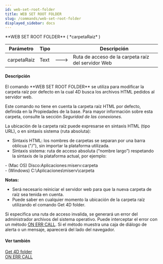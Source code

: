 ```yaml
---
id: web-set-root-folder
title: WEB SET ROOT FOLDER
slug: /commands/web-set-root-folder
displayed_sidebar: docs
---
```


<!--REF #_command_.WEB SET ROOT FOLDER.Syntax-->**WEB SET ROOT FOLDER** ( *carpetaRaiz* )<!-- END REF-->
<!--REF #_command_.WEB SET ROOT FOLDER.Params-->
| Parámetro | Tipo |  | Descripción |
| --- | --- | --- | --- |
| carpetaRaiz | Text | &#x1F852; | Ruta de acceso de la carpeta raíz del servidor Web |

<!-- END REF-->

#### Descripción 

<!--REF #_command_.WEB SET ROOT FOLDER.Summary-->El comando **WEB SET ROOT FOLDER** se utiliza para modificar la carpeta raíz por defecto en la cual 4D busca los archivos HTML pedidos al servidor web.<!-- END REF--> 

Este comando no tiene en cuenta la carpeta raíz HTML por defecto, definida en la Propiedades de la base. Para mayor información sobre esta carpeta, consulte la sección *Seguridad de las conexiones*.

La ubicación de la carpeta raíz puede expresarse en sintaxis HTML (tipo URL), o en sintaxis sistema (ruta absoluta):

* Sintaxis HTML: los nombres de carpetas se separan por una barra oblicua ("/"), sin importar la plataforma utilizada.
* Sintaxis sistema: ruta de acceso absoluta (“nombre largo”) respetando la sintaxis de la plataforma actual, por ejemplo:

\- (Mac OS) Disco:Aplicaciones:miserv:carpeta  
\- (Windows) C:\\Aplicaciones\\miserv\\carpeta

**Notas:**

* Será necesario reiniciar el servidor web para que la nueva carpeta de raíz sea tenida en cuenta.
* Puede saber en cualquier momento la ubicación de la carpeta raíz utilizando el comando Get 4D folder.

Si especifica una ruta de acceso invalida, se generará un error del administrador archivos del sistema operativo. Puede interceptar el error con un método [ON ERR CALL](on-err-call.md "ON ERR CALL"). Si el método muestra una caja de diálogo de alerta o un mensaje, aparecerá del lado del navegador.

#### Ver también 

[Get 4D folder](get-4d-folder.md)  
[ON ERR CALL](on-err-call.md)  
